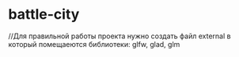 # battle-city

//Для правильной работы проекта нужно создать файл external в который помещаеются библиотеки: glfw, glad, glm
